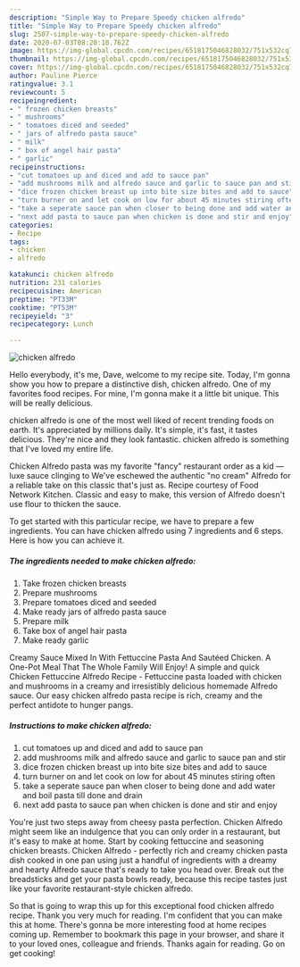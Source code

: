 ```yaml
---
description: "Simple Way to Prepare Speedy chicken alfredo"
title: "Simple Way to Prepare Speedy chicken alfredo"
slug: 2507-simple-way-to-prepare-speedy-chicken-alfredo
date: 2020-07-03T08:20:10.762Z
image: https://img-global.cpcdn.com/recipes/6518175046828032/751x532cq70/chicken-alfredo-recipe-main-photo.jpg
thumbnail: https://img-global.cpcdn.com/recipes/6518175046828032/751x532cq70/chicken-alfredo-recipe-main-photo.jpg
cover: https://img-global.cpcdn.com/recipes/6518175046828032/751x532cq70/chicken-alfredo-recipe-main-photo.jpg
author: Pauline Pierce
ratingvalue: 3.1
reviewcount: 5
recipeingredient:
- " frozen chicken breasts"
- " mushrooms"
- " tomatoes diced and seeded"
- " jars of alfredo pasta sauce"
- " milk"
- " box of angel hair pasta"
- " garlic"
recipeinstructions:
- "cut tomatoes up and diced and add to sauce pan"
- "add mushrooms milk and alfredo sauce and garlic to sauce pan and stir"
- "dice frozen chicken breast up into bite size bites and add to sauce"
- "turn burner on and let cook on low for about 45 minutes stiring often"
- "take a seperate sauce pan when closer to being done and add water and boil pasta till done and drain"
- "next add pasta to sauce pan when chicken is done and stir and enjoy"
categories:
- Recipe
tags:
- chicken
- alfredo

katakunci: chicken alfredo 
nutrition: 231 calories
recipecuisine: American
preptime: "PT33M"
cooktime: "PT53M"
recipeyield: "3"
recipecategory: Lunch

---
```



![chicken alfredo](https://img-global.cpcdn.com/recipes/6518175046828032/751x532cq70/chicken-alfredo-recipe-main-photo.jpg)

Hello everybody, it's me, Dave, welcome to my recipe site. Today, I'm gonna show you how to prepare a distinctive dish, chicken alfredo. One of my favorites food recipes. For mine, I'm gonna make it a little bit unique. This will be really delicious.

chicken alfredo is one of the most well liked of recent trending foods on earth. It's appreciated by millions daily. It's simple, it's fast, it tastes delicious. They're nice and they look fantastic. chicken alfredo is something that I've loved my entire life.

Chicken Alfredo pasta was my favorite &#34;fancy&#34; restaurant order as a kid — luxe sauce clinging to We&#39;ve eschewed the authentic &#34;no cream&#34; Alfredo for a reliable take on this classic that&#39;s just as. Recipe courtesy of Food Network Kitchen. Classic and easy to make, this version of Alfredo doesn&#39;t use flour to thicken the sauce.


To get started with this particular recipe, we have to prepare a few ingredients. You can have chicken alfredo using 7 ingredients and 6 steps. Here is how you can achieve it.

<!--inarticleads1-->

##### The ingredients needed to make chicken alfredo:

1. Take  frozen chicken breasts
1. Prepare  mushrooms
1. Prepare  tomatoes diced and seeded
1. Make ready  jars of alfredo pasta sauce
1. Prepare  milk
1. Take  box of angel hair pasta
1. Make ready  garlic


Creamy Sauce Mixed In With Fettuccine Pasta And Sautéed Chicken. A One-Pot Meal That The Whole Family Will Enjoy! A simple and quick Chicken Fettuccine Alfredo Recipe - Fettuccine pasta loaded with chicken and mushrooms in a creamy and irresistibly delicious homemade Alfredo sauce. Our easy chicken alfredo pasta recipe is rich, creamy and the perfect antidote to hunger pangs. 

<!--inarticleads2-->

##### Instructions to make chicken alfredo:

1. cut tomatoes up and diced and add to sauce pan
1. add mushrooms milk and alfredo sauce and garlic to sauce pan and stir
1. dice frozen chicken breast up into bite size bites and add to sauce
1. turn burner on and let cook on low for about 45 minutes stiring often
1. take a seperate sauce pan when closer to being done and add water and boil pasta till done and drain
1. next add pasta to sauce pan when chicken is done and stir and enjoy


You&#39;re just two steps away from cheesy pasta perfection. Chicken Alfredo might seem like an indulgence that you can only order in a restaurant, but it&#39;s easy to make at home. Start by cooking fettuccine and seasoning chicken breasts. Chicken Alfredo - perfectly rich and creamy chicken pasta dish cooked in one pan using just a handful of ingredients with a dreamy and hearty Alfredo sauce that&#39;s ready to take you head over. Break out the breadsticks and get your pasta bowls ready, because this recipe tastes just like your favorite restaurant-style chicken alfredo. 

So that is going to wrap this up for this exceptional food chicken alfredo recipe. Thank you very much for reading. I'm confident that you can make this at home. There's gonna be more interesting food at home recipes coming up. Remember to bookmark this page in your browser, and share it to your loved ones, colleague and friends. Thanks again for reading. Go on get cooking!
